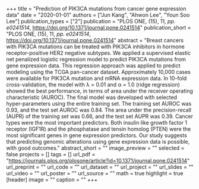 +++
title = "Prediction of PIK3CA mutations from cancer gene expression data"
date = "2020-01-01"
authors = ["Jun Kang", "Ahwon Lee", "Youn Soo Lee"]
publication_types = ["2"]
publication = "PLOS ONE, (15), 11, _pp. e0241514_, https://doi.org/10.1371/journal.pone.0241514"
publication_short = "PLOS ONE, (15), 11, _pp. e0241514_, https://doi.org/10.1371/journal.pone.0241514"
abstract = "Breast cancers with PIK3CA mutations can be treated with PIK3CA inhibitors in hormone receptor-positive HER2 negative subtypes. We applied a supervised elastic net penalized logistic regression model to predict PIK3CA mutations from gene expression data. This regression approach was applied to predict modeling using the TCGA pan-cancer dataset. Approximately 10,000 cases were available for PIK3CA mutation and mRNA expression data. In 10-fold cross-validation, the model with λ = 0.01 and α = 1.0 (ridge regression) showed the best performance, in terms of area under the receiver operating characteristic (AUROC). The final model was developed with selected hyper-parameters using the entire training set. The training set AUROC was 0.93, and the test set AUROC was 0.84. The area under the precision-recall (AUPR) of the training set was 0.66, and the test set AUPR was 0.39. Cancer types were the most important predictors. Both insulin like growth factor 1 receptor (IGF1R) and the phosphatase and tensin homolog (PTEN) were the most significant genes in gene expression predictors. Our study suggests that predicting genomic alterations using gene expression data is possible, with good outcomes."
abstract_short = ""
image_preview = ""
selected = false
projects = []
tags = []
url_pdf = "https://journals.plos.org/plosone/article?id=10.1371/journal.pone.0241514"
url_preprint = ""
url_code = ""
url_dataset = ""
url_project = ""
url_slides = ""
url_video = ""
url_poster = ""
url_source = ""
math = true
highlight = true
[header]
image = ""
caption = ""
+++
